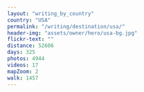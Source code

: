 ```yaml
---
layout: "writing_by_country"
country: "USA"
permalink: "/writing/destination/usa/"
header-img: "assets/owner/hero/usa-bg.jpg"
flickr-text: ""
distance: 52606
days: 325
photos: 4944
videos: 17
mapZoom: 2
walk: 1457
---
```

